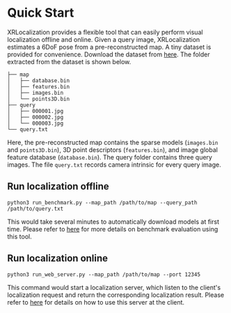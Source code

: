 # Quick Start
XRLocalization provides a flexible tool that can easily perform visual localization offline and online.
Given a query image, XRLocalization estimates a 6DoF pose from a pre-reconstructed map. A tiny dataset
is provided for convenience. Download the dataset from
[here](https://openxrlab-share-mainland.oss-cn-hangzhou.aliyuncs.com/xrlocalization/meta/xrloc-test-meta.tar.gz). The
folder extracted from the dataset is shown below.
```commandline
├── map
│   ├── database.bin
│   ├── features.bin
│   ├── images.bin
│   └── points3D.bin
├── query
│   ├── 000001.jpg
│   ├── 000002.jpg
│   └── 000003.jpg
└── query.txt
```
Here, the pre-reconstructed map contains the sparse models (`images.bin` and `points3D.bin`), 3D point
descriptors (`features.bin`), and image global feature database (`database.bin`). The query folder
contains three query images. The file `query.txt` records camera intrinsic for every query image.

## Run localization offline
```commandline
python3 run_benchmark.py --map_path /path/to/map --query_path /path/to/query.txt
```
This would take several minutes to automatically download models at first time.
Please refer to [here](benchmark/benchmark_evaluation.md) for more details on benchmark evaluation
using this tool.



## Run localization online
```commandline
python3 run_web_server.py --map_path /path/to/map --port 12345
```
This command would start a localization server, which listen to
the client's localization request and return the corresponding
localization result. Please refer to [here](https://github.com/openxrlab/xrdocument) for details on how to
use this server at the client.
